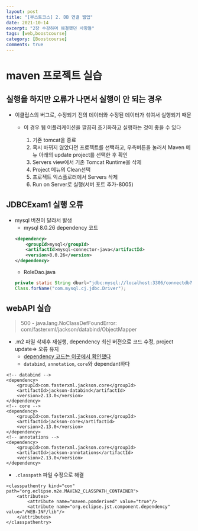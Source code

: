 ```yaml
---
layout: post
title: "[부스트코스] 2. DB 연결 웹앱"
date: 2021-10-14
excerpt: "2장 수강하며 해결했던 사항들"
tags: [web,boostcourse]
category: [Boostcourse]
comments: true
---
```

# maven 프로젝트 실습

## 실행을 하지만 오류가 나면서 실행이 안 되는 경우

* 이클립스의 버그로, 수정되기 전의 데이터와 수정된 데이터가 섞여서 실행되기 때문

	* 이 경우 웹 어플리케이션을 깔끔히 초기화하고 실행하는 것이 좋을 수 있다

	    1. 기존 tomcat을 종료
	    2. 혹시 바뀌지 않았다면 프로젝트를 선택하고, 우측버튼을 눌러서 Maven 메뉴 아래의 update project를 선택한 후 확인
	    3. Servers view에서 기존 Tomcat Runtime을 삭제
	    4. Project 메뉴의 Clean선택
	    5. 프로젝트 익스플로러에서 Servers 삭제
	    6. Run on Server로 실행(서버 포트 추가-8005)

## JDBCExam1 실행 오류
* mysql 버젼이 달라서 발생
	* mysql 8.0.26 dependency 코드
	```xml
	<dependency>
    	<groupId>mysql</groupId>
    	<artifactId>mysql-connector-java</artifactId>
    	<version>8.0.26</version>
	</dependency>
	```
	* RoleDao.java
	```java
	private static String dburl="jdbc:mysql://localhost:3306/connectdb?serverTimezone=Asia/Seoul&useSSL=false";
	Class.forName("com.mysql.cj.jdbc.Driver");
	
	```
## webAPI 실습
> 500 - java.lang.NoClassDefFoundError: com/fasterxml/jackson/databind/ObjectMapper

* .m2 파일 삭제후 재실행, dependency 최신 버젼으로 코드 수정, project update=> 오류 유지
    * <a href="https://mvnrepository.com/artifact/com.fasterxml.jackson.core"> dependency 코드는 이곳에서 확인했다</a>
    * `databind`, `annotation`, `core`와 dependant하다
```
<!-- databind -->
<dependency>
    <groupId>com.fasterxml.jackson.core</groupId>
    <artifactId>jackson-databind</artifactId>
    <version>2.13.0</version>
</dependency>
<!-- core -->
<dependency>
    <groupId>com.fasterxml.jackson.core</groupId>
    <artifactId>jackson-core</artifactId>
    <version>2.13.0</version>
</dependency>
<!-- annotations -->
<dependency>
    <groupId>com.fasterxml.jackson.core</groupId>
    <artifactId>jackson-annotations</artifactId>
    <version>2.13.0</version>
</dependency>

```
* `.classpath` 파일 수정으로 해결

```
<classpathentry kind="con" path="org.eclipse.m2e.MAVEN2_CLASSPATH_CONTAINER">
	<attributes>
		<attribute name="maven.pomderived" value="true"/>
		<attribute name="org.eclipse.jst.component.dependency" value="/WEB-INF/lib"/>
	</attributes>
</classpathentry>

```
